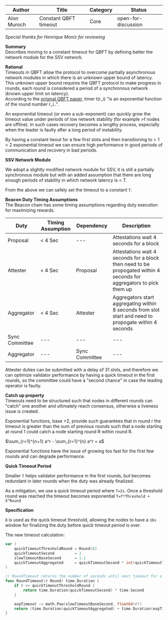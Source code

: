 | Author      | Title                 | Category | Status |
|-------------|-----------------------|----------|--------|
| Alon Muroch | Constant QBFT timeout | Core     | open-for-discussion  |

_Special thanks for Henrique Moniz for reviewing_

**Summary**  
Describes moving to a constant timeout for QBFT by defining better the network module for the SSV network.

**Rational**  
Timeouts in QBFT allow the protocol to overcome partially asynchronous network modules in which there is an unknown upper bound of latency. 
This unknown upper bound requires the QBFT protocol to make progress in rounds, each round is considered a period of a synchronous network (known upper limit on latency).  
According to the [original QBFT paper](https://arxiv.org/pdf/2002.03613.pdf), timer t(r_i) "is an exponential function of the round number r_i..".

An exponential timeout (or even a sub-exponent) can quickly grow the timeout value under periods of low network stability (for example >f nodes are offline). 
In such cases recovery becomes a lengthy process, especially when the leader is faulty after a long period of instability.  

By having a constant tieout for a few first slots and then transitioning to > 1 < 2 exponential timeout we can ensure high performance in good periods of communication and recovery in bad periods.

**SSV Network Module**  

We adopt a slightly modified network module for SSV, it is still a partially synchronous module but with an added assumption that there are long enough periods of stability in which network latency is < T.

From the above we can safely set the timeout to a constant `T`.

**Beacon Duty Timing Assumptions**  
The Beacon chain has some timing assumptions regarding duty execution for maximizing rewards.

| Duty           | Timing Assumption | Dependency     | Description                                                                                                         |
|----------------|-------------------|----------------|---------------------------------------------------------------------------------------------------------------------|
| Proposal       | < 4 Sec           | ---            | Attestations wait 4 seconds for a block                                                                             |
| Attester       | < 4 Sec           | Proposal       | Attestations wait 4 seconds for a block then need to be propogated within 4 seconds for aggregators to pick them up |
| Aggregator     | < 4 Sec           | Attester       | Aggregators start aggregating within 8 seconds from slot start and need to propogate within 4 seconds               |
| Sync Committee | ---               | ---            | ---                                                                                                                 |
| Aggregator     | ---               | Sync Committee | ---                                                                                                                 |


Attester duties can be submitted with a delay of 31 slots, 
and therefore we can optimize validator performance by having a quick timeout in the first rounds,
so the committee could have a "second chance" in case the leading operator is faulty.

**Catch up property**   
Timeouts need to be structured such that nodes in different rounds can "catch" one another and ultimately reach consensus, otherwise a liveness issue is created.

Exponential functions, base >2, provide such guarantees that in round r the timeout is greater than the sum of previous rounds such that a node starting at round 1 could catch a node starting round R within round R. 

$\sum_{r=1}^{n+1} a^r - \sum_{r=1}^{n} a^r = a$

Exponential functions have the issue of growing too fast for the first few rounds and can degrade performance.

**Quick Timeout Period**

Smaller `T` helps validator performance in the first rounds, 
but becomes redundant in later rounds when the duty was already finalized.

As a mitigation, we use a quick timeout period where `T=2s`. 
Once a threshold round was reached the timeout becomes exponential `T=T*Threshold + X^Round`

**Specification**  

`8` is used as the quick timeout threshold, allowing the nodes to have a `16s` window for finalizing the duty before quick timeout period is over.

The new timeout calculation:

```go
var (
    quickTimeoutThresholdRound = Round(8)
    quickTimeoutSecond         = 2
    slowTimeoutBaseSecond      = 1.1
    quickTimeoutAggregated     = quickTimeoutSecond * int(quickTimeoutThresholdRound)
)

// RoundTimeout returns the number of seconds until next timeout for a given round.
func RoundTimeout(r Round) time.Duration {
    if r <= quickTimeoutThresholdRound {
        return time.Duration(quickTimeoutSecond) * time.Second
    }

    expTimeout := math.Pow(slowTimeoutBaseSecond, float64(r))
    return (time.Duration(quickTimeoutAggregated) + time.Duration(expTimeout)) * time.Second
}
```
